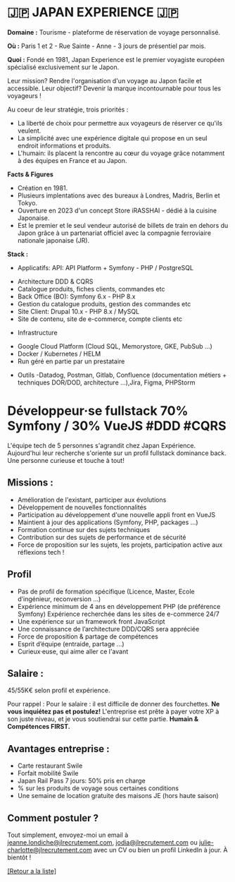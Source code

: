 # 🇯🇵 JAPAN EXPERIENCE 🇯🇵

**Domaine :** Tourisme - plateforme de réservation de voyage personnalisé. 

**Où :** Paris 1 et 2 - Rue Sainte - Anne - 3 jours de présentiel par mois. 

**Quoi :** Fondé en 1981, Japan Experience est le premier voyagiste européen spécialisé exclusivement sur le Japon. 

Leur mission? Rendre l'organisation d'un voyage au Japon facile et accessible. 
Leur objectif? Devenir la marque incontournable pour tous les voyageurs ! 

Au coeur de leur stratégie, trois priorités : 

- La liberté de choix pour permettre aux voyageurs de réserver ce qu'ils veulent.
- La simplicité avec une expérience digitale qui propose en un seul endroit
informations et produits. 
- L'humain: ils placent la rencontre au cœur du voyage grâce notamment à des 
équipes en France et au Japon. 


**Facts & Figures**

* Création en 1981.
* Plusieurs implentations avec des bureaux à Londres, Madris, Berlin et Tokyo. 
* Ouverture en 2023 d'un concept Store iRASSHAI - dédié à la cuisine Japonaise. 
* Est le premier et le seul vendeur autorisé de billets de train en dehors du Japon grâce à un partenariat officiel avec la compagnie ferroviaire nationale japonaise (JR). 


**Stack :** 

* Applicatifs: 
API: API Platform + Symfony - PHP / PostgreSQL
- Architecture DDD & CQRS
- Catalogue produits, fiches clients, commandes etc
- Back Office (BO): Symfony 6.x - PHP 8.x
- Gestion du catalogue produits, gestion des commandes etc
- Site Client: Drupal 10.x - PHP 8.x / MySQL
- Site de contenu, site de e-commerce, compte clients etc

* Infrastructure
- Google Cloud Platform (Cloud SQL, Memorystore, GKE, PubSub ...)
- Docker / Kubernetes / HELM
- Run géré en partie par un prestataire

* Outils
-Datadog, Postman, Gitlab, Confluence (documentation métiers + techniques DOR/DOD, architecture ...),Jira, Figma, PHPStorm


# Développeur·se fullstack 70% Symfony / 30% VueJS #DDD #CQRS

L'équipe tech de 5 personnes s'agrandit chez Japan Expérience. Aujourd'hui leur recherche s'oriente sur un profil fullstack dominance back. Une personne curieuse et touche à tout! 


## Missions : 

* Amélioration de l'existant, participer aux évolutions
* Développement de nouvelles fonctionnalités 
* Participation au développement d'une nouvelle appli front en VueJS 
* Maintient à jour des applications (Symfony, PHP, packages ...)
* Formation continue sur des sujets techniques
* Contribution sur des sujets de performance et de sécurité
* Force de proposition sur les sujets, les projets, participation active aux réflexions tech ! 


## Profil 

* Pas de profil de formation spécifique (Licence, Master, Ecole d’ingénieur, reconversion ...)
* Expérience minimum de 4 ans en développement PHP (de préférence Symfony) Expérience recherchée dans les sites de e-commerce 24/7
* Une expérience sur un framework front JavaScript 
* Une connaissance de l’architecture DDD/CQRS sera appréciée 
* Force de proposition & partage de compétences
* Esprit d’équipe (entraide, partage ...)
* Curieux·euse, qui aime aller ce l'avant


## Salaire : 

45/55K€ selon profil et expérience. 

Pour rappel :  Pour le salaire : il est difficile de donner des fourchettes. **Ne vous inquiétez pas et postulez!** L'entreprise est prête à payer votre XP à son juste niveau, et je vous soutiendrai sur cette partie. **Humain & Compétences FIRST.**

## Avantages entreprise : 

* Carte restaurant Swile
* Forfait mobilité Swile
* Japan Rail Pass 7 jours: 50% pris en charge
* % sur les produits de voyage sous certaines conditions
* Une semaine de location gratuite des maisons JE (hors haute saison)

## Comment postuler ?

Tout simplement, envoyez-moi un email à jeanne.londiche@jlrecrutement.com, jodia@jlrecrutement.com  ou julie-charlotte@jlrecrutement.com avec un CV ou bien un profil LinkedIn à jour. À bientôt ! 


<a href="https://github.com/jlondiche/job-board-php/blob/master/README.md">[Retour a la liste]</a>